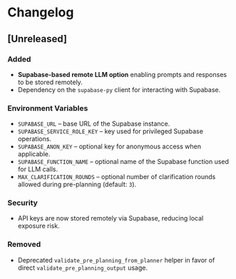 <!--
File: CHANGELOG.md
Description: Release notes for Agent-S3.
-->

# Changelog

## [Unreleased]
### Added
- **Supabase-based remote LLM option** enabling prompts and responses to be stored remotely.
- Dependency on the `supabase-py` client for interacting with Supabase.

### Environment Variables
- `SUPABASE_URL` – base URL of the Supabase instance.
- `SUPABASE_SERVICE_ROLE_KEY` – key used for privileged Supabase operations.
- `SUPABASE_ANON_KEY` – optional key for anonymous access when applicable.
- `SUPABASE_FUNCTION_NAME` – optional name of the Supabase function used for LLM calls.
- `MAX_CLARIFICATION_ROUNDS` – optional number of clarification rounds allowed during pre-planning (default: `3`).

### Security
- API keys are now stored remotely via Supabase, reducing local exposure risk.

### Removed
- Deprecated `validate_pre_planning_from_planner` helper in favor of direct
  `validate_pre_planning_output` usage.
